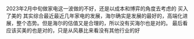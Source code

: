 2023年2月中旬做家电这一波做的不好，还是以成本和博弈的角度去考虑的
买入了美的
其实综合最近最近几年家电的发展，海尔确实是发展的最好的，高端化进展，整个态势。但是海尔的估值又是合理的，所以没有买海尔也是对的。
最后看应该买美的也是对的，只是从风暴比来看没有其他行业的好
